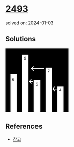 # [2493](https://www.acmicpc.net/problem/2493)
solved on: 2024-01-03

## Solutions

![](2493.png)

## References

- [참고](https://tooo1.tistory.com/300)
